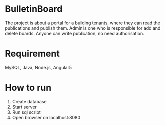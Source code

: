 # BulletinBoard
The project is about a portal for a building tenants, where they can read the publications and publish them. Admin is one who is responsible for add and delete boards. Anyone can write publication, no need authorisation.

# Requirement
MySQL, Java, Node.js, Angular5 

# How to run
1. Create database
2. Start server
3. Run sql script
4. Open browser on localhost:8080

